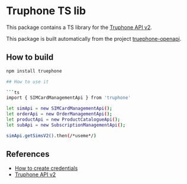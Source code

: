# Truphone TS lib

This package contains a TS library for the [Truphone API v2](https://docs.connect.truphone.com/apireference).

This package is built automatically from the project [truephone-openapi](https://github.com/veimox/truephone-openapi).

## How to build
```bash
npm install truephone

## How to use it

```ts
import { SIMCardManagementApi } from 'truphone'

let simApi = new SIMCardManagementApi();
let orderApi = new OrderManagementApi();
let productApi = new ProductCatalogueApi();
let subApi = new SubscriptionManagementApi();

simApi.getSimsV2().then(/*useme*/)

```

## References
* [How to create credentials](https://docs.connect.truphone.com/docs/authentication)
* [Truphone API v2](https://docs.connect.truphone.com/apireference)